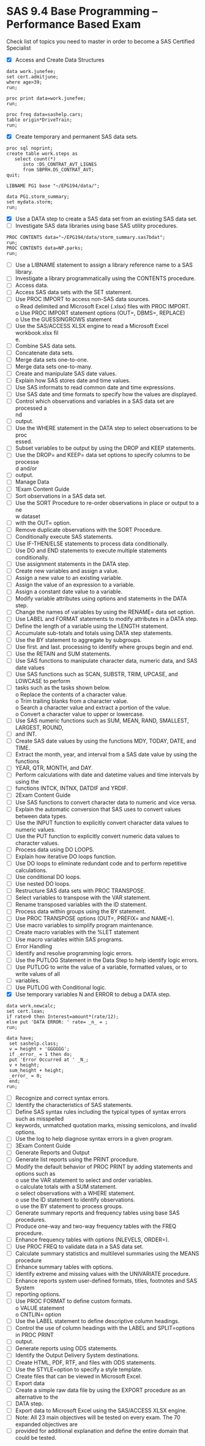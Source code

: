 # SAS 9.4 Base Programming – Performance Based Exam

Check list of topics you need to master in order to become a SAS Certified Specialist

- [x] Access and Create Data Structures <br/>
```sas
data work.junefee;
set cert.admitjune;
where age>39;
run;
```

```sas
proc print data=work.junefee;
run;
```

```sas
proc freq data=sashelp.cars;
table origin*DriveTrain;
run;
```

- [x] Create temporary and permanent SAS data sets. <br/>

```sas
proc sql noprint;
create table work.steps as 
   select count(*)
      into :DS_CONTRAT_AVT_LIGNES
      from SBPRH.DS_CONTRAT_AVT;
quit;
```

```sas
LIBNAME PG1 base "~/EPG194/data/";

data PG1.storm_summary;
set mydata.storm;
run;
```
- [x] Use a DATA step to create a SAS data set from an existing SAS data set. <br/>
- [ ] Investigate SAS data libraries using base SAS utility procedures. <br/>

```sas
PROC CONTENTS data="~/EPG194/data/storm_summary.sas7bdat";
run;
PROC CONTENTS data=NP.parks;
run;
```

- [ ] Use a LIBNAME statement to assign a library reference name to a SAS library. <br/>
- [ ] Investigate a library programmatically using the CONTENTS procedure. <br/>
- [ ] Access data. <br/>
- [ ] Access SAS data sets with the SET statement. <br/>
- [ ] Use PROC IMPORT to access non-SAS data sources. <br/>
o Read delimited and Microsoft Excel (.xlsx) files with PROC IMPORT. <br/>
o Use PROC IMPORT statement options (OUT=, DBMS=, REPLACE) <br/>
o Use the GUESSINGROWS statement <br/>
- [ ] Use the SAS/ACCESS XLSX engine to read a Microsoft Excel workbook.xlsx fil <br/>e.
- [ ] Combine SAS data sets. <br/>
- [ ] Concatenate data sets. <br/>
- [ ] Merge data sets one-to-one. <br/>
- [ ] Merge data sets one-to-many. <br/>
- [ ] Create and manipulate SAS date values. <br/>
- [ ] Explain how SAS stores date and time values. <br/>
- [ ] Use SAS informats to read common date and time expressions. <br/>
- [ ] Use SAS date and time formats to specify how the values are displayed. <br/>
- [ ] Control which observations and variables in a SAS data set are processed a <br/>nd
- [ ] output. <br/>
- [ ] Use the WHERE statement in the DATA step to select observations to be proc <br/>essed.
- [ ] Subset variables to be output by using the DROP and KEEP statements. <br/>
- [ ] Use the DROP= and KEEP= data set options to specify columns to be processe <br/>d and/or
- [ ] output. <br/>
- [ ] Manage Data <br/>
- [ ] 1Exam Content Guide <br/>
- [ ] Sort observations in a SAS data set. <br/>
- [ ] Use the SORT Procedure to re-order observations in place or output to a ne <br/>w dataset
- [ ] with the OUT= option. <br/>
- [ ] Remove duplicate observations with the SORT Procedure. <br/>
- [ ] Conditionally execute SAS statements. <br/>
- [ ] Use IF-THEN/ELSE statements to process data conditionally. <br/>
- [ ] Use DO and END statements to execute multiple statements conditionally. <br/>
- [ ] Use assignment statements in the DATA step. <br/>
- [ ] Create new variables and assign a value. <br/>
- [ ] Assign a new value to an existing variable. <br/>
- [ ] Assign the value of an expression to a variable. <br/>
- [ ] Assign a constant date value to a variable. <br/>
- [ ] Modify variable attributes using options and statements in the DATA step. <br/>
- [ ] Change the names of variables by using the RENAME= data set option. <br/>
- [ ] Use LABEL and FORMAT statements to modify attributes in a DATA step. <br/>
- [ ] Define the length of a variable using the LENGTH statement. <br/>
- [ ] Accumulate sub-totals and totals using DATA step statements. <br/>
- [ ] Use the BY statement to aggregate by subgroups. <br/>
- [ ] Use first. and last. processing to identify where groups begin and end. <br/>
- [ ] Use the RETAIN and SUM statements. <br/>
- [ ] Use SAS functions to manipulate character data, numeric data, and SAS date values <br/>
- [ ] Use SAS functions such as SCAN, SUBSTR, TRIM, UPCASE, and LOWCASE to perform<br/>
- [ ] tasks such as the tasks shown below.<br/>
o Replace the contents of a character value.<br/>
o Trim trailing blanks from a character value.<br/>
o Search a character value and extract a portion of the value.<br/>
o Convert a character value to upper or lowercase.<br/>
- [ ] Use SAS numeric functions such as SUM, MEAN, RAND, SMALLEST, LARGEST, ROUND,<br/>
- [ ] and INT.<br/>
- [ ] Create SAS date values by using the functions MDY, TODAY, DATE, and TIME.<br/>
- [ ] Extract the month, year, and interval from a SAS date value by using the functions<br/>
- [ ] YEAR, QTR, MONTH, and DAY.<br/>
- [ ] Perform calculations with date and datetime values and time intervals by using the<br/>
- [ ] functions INTCK, INTNX, DATDIF and YRDIF.<br/>
- [ ] 2Exam Content Guide<br/>
- [ ] Use SAS functions to convert character data to numeric and vice versa.<br/>
- [ ] Explain the automatic conversion that SAS uses to convert values between data types.<br/>
- [ ] Use the INPUT function to explicitly convert character data values to numeric values.<br/>
- [ ] Use the PUT function to explicitly convert numeric data values to character values.<br/>
- [ ] Process data using DO LOOPS.<br/>
- [ ] Explain how iterative DO loops function.<br/>
- [ ] Use DO loops to eliminate redundant code and to perform repetitive calculations.<br/>
- [ ] Use conditional DO loops.<br/>
- [ ] Use nested DO loops.<br/>
- [ ] Restructure SAS data sets with PROC TRANSPOSE.<br/>
- [ ] Select variables to transpose with the VAR statement.<br/>
- [ ] Rename transposed variables with the ID statement.<br/>
- [ ] Process data within groups using the BY statement.<br/>
- [ ] Use PROC TRANSPOSE options (OUT=, PREFIX= and NAME=).<br/>
- [ ] Use macro variables to simplify program maintenance.<br/>
- [ ] Create macro variables with the %LET statement<br/>
- [ ] Use macro variables within SAS programs.<br/>
- [ ] Error Handling<br/>
- [ ] Identify and resolve programming logic errors.<br/>
- [ ] Use the PUTLOG Statement in the Data Step to help identify logic errors.<br/>
- [ ] Use PUTLOG to write the value of a variable, formatted values, or to write values of all<br/>
- [ ] variables.<br/>
- [ ] Use PUTLOG with Conditional logic.<br/>
- [x] Use temporary variables N and ERROR to debug a DATA step.<br/>
```sas
data work.newcalc;
set cert.loan;
if rate>0 then Interest=amount*(rate/12);
else put 'DATA ERROR: ' rate= _n_ = ;
run;
```

```sas
data have;
 set sashelp.class;
 v = height + 'GGGGGG';
 if _error_ = 1 then do;
 put 'Error Occurred at ' _N_;
 v + height;
 sum_height + height;
 _error_ = 0;
 end;
run;
```

- [ ] Recognize and correct syntax errors.<br/>
- [ ] Identify the characteristics of SAS statements.<br/>
- [ ] Define SAS syntax rules including the typical types of syntax errors such as misspelled<br/>
- [ ] keywords, unmatched quotation marks, missing semicolons, and invalid options.<br/>
- [ ] Use the log to help diagnose syntax errors in a given program.<br/>
- [ ] 3Exam Content Guide<br/>
- [ ] Generate Reports and Output<br/>
- [ ] Generate list reports using the PRINT procedure.<br/>
- [ ] Modify the default behavior of PROC PRINT by adding statements and options such as<br/>
o use the VAR statement to select and order variables.<br/>
o calculate totals with a SUM statement.<br/>
o select observations with a WHERE statement.<br/>
o use the ID statement to identify observations.<br/>
o use the BY statement to process groups.<br/>
- [ ] Generate summary reports and frequency tables using base SAS procedures.<br/>
- [ ] Produce one-way and two-way frequency tables with the FREQ procedure.<br/>
- [ ] Enhance frequency tables with options (NLEVELS, ORDER=).<br/>
- [ ] Use PROC FREQ to validate data in a SAS data set.<br/>
- [ ] Calculate summary statistics and multilevel summaries using the MEANS procedure<br/>
- [ ] Enhance summary tables with options.<br/>
- [ ] Identify extreme and missing values with the UNIVARIATE procedure.<br/>
- [ ] Enhance reports system user-defined formats, titles, footnotes and SAS System<br/>
- [ ] reporting options.<br/>
- [ ] Use PROC FORMAT to define custom formats.<br/>
o VALUE statement<br/>
o CNTLIN= option<br/>
- [ ] Use the LABEL statement to define descriptive column headings.<br/>
- [ ] Control the use of column headings with the LABEL and SPLIT=options in PROC PRINT<br/>
- [ ] output.<br/>
- [ ] Generate reports using ODS statements.<br/>
- [ ] Identify the Output Delivery System destinations.<br/>
- [ ] Create HTML, PDF, RTF, and files with ODS statements.<br/>
- [ ] Use the STYLE=option to specify a style template.<br/>
- [ ] Create files that can be viewed in Microsoft Excel.<br/>
- [ ] Export data<br/>
- [ ] Create a simple raw data file by using the EXPORT procedure as an alternative to the<br/>
- [ ] DATA step.<br/>
- [ ] Export data to Microsoft Excel using the SAS/ACCESS XLSX engine.<br/>
- [ ] Note: All 23 main objectives will be tested on every exam. The 70 expanded objectives are<br/>
- [ ] provided for additional explanation and define the entire domain that could be tested.<br/>
<br/>
